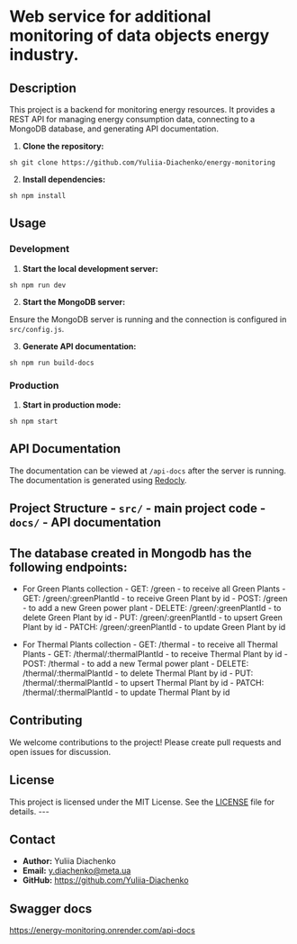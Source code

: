 # Web service for additional monitoring of data objects energy industry.

## Description

This project is a backend for monitoring energy resources. It provides a REST API for managing energy consumption data, connecting to a MongoDB database, and generating API documentation.


1. **Clone the repository:**

```sh git clone https://github.com/Yuliia-Diachenko/energy-monitoring ```

2. **Install dependencies:**

```sh npm install ```

## Usage

### Development

 1. **Start the local development server:**

 ```sh npm run dev ```

 2. **Start the MongoDB server:**

 Ensure the MongoDB server is running and the connection is configured in `src/config.js`.

 3. **Generate API documentation:**

 ```sh npm run build-docs ```

### Production

1. **Start in production mode:**

```sh npm start ```

## API Documentation

 The documentation can be viewed at `/api-docs` after the server is running.
 The documentation is generated using [Redocly](https://redocly.com/).

## Project Structure - `src/` - main project code - `docs/` - API documentation


## The database created in Mongodb has the following endpoints:

 - For Green Plants collection
       - GET: /green                         - to receive all Green Plants
       - GET: /green/:greenPlantId           - to receive Green Plant by id
       - POST: /green                        - to add a new Green power plant
       - DELETE: /green/:greenPlantId        - to delete Green Plant by id
       - PUT: /green/:greenPlantId           - to upsert Green Plant by id
       - PATCH: /green/:greenPlantId         - to update Green Plant by id

 - For Thermal Plants collection
       - GET: /thermal                       - to receive all Thermal Plants
       - GET: /thermal/:thermalPlantId       - to receive Thermal Plant by id
       - POST: /thermal                      - to add a new Termal power plant
       - DELETE: /thermal/:thermalPlantId    - to delete Thermal Plant by id
       - PUT: /thermal/:thermalPlantId       - to upsert Thermal Plant by id
       - PATCH: /thermal/:thermalPlantId     - to update Thermal Plant by id

## Contributing

We welcome contributions to the project! Please create pull requests and open issues for discussion.

## License

This project is licensed under the MIT License. See the [LICENSE](./LICENSE) file for details. ---

## Contact
 - **Author:** Yuliia Diachenko
 - **Email:**  y.diachenko@meta.ua
 - **GitHub:** https://github.com/Yuliia-Diachenko

## Swagger docs
https://energy-monitoring.onrender.com/api-docs
